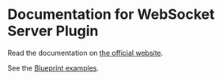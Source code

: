 # Documentation for WebSocket Server Plugin

Read the documentation on [the official website](https://pandoa.github.io/WebSocketServer/).

See the [Blueprint examples](https://pandoa.github.io/WebSocketServer/examples).